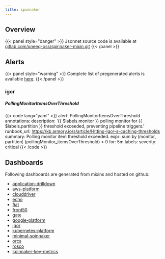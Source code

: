 ```yaml
---
title: spinnaker
---
```


## Overview



{{< panel style="danger" >}}
Jsonnet source code is available at [gitlab.com/uneeq-oss/spinnaker-mixin.git](https://gitlab.com/uneeq-oss/spinnaker-mixin.git)
{{< /panel >}}

## Alerts

{{< panel style="warning" >}}
Complete list of pregenerated alerts is available [here](https://github.com/monitoring-mixins/website/blob/master/assets/spinnaker/alerts.yaml).
{{< /panel >}}

### igor

##### PollingMonitorItemsOverThreshold

{{< code lang="yaml" >}}
alert: PollingMonitorItemsOverThreshold
annotations:
  description: '{{ $labels.monitor }} polling monitor for {{ $labels.partition }}
    threshold exceeded, preventing pipeline triggers.'
  runbook_url: https://kb.armory.io/s/article/Hitting-Igor-s-caching-thresholds
  summary: Polling monitor item threshold exceeded.
expr: sum by (monitor, partition) (pollingMonitor_itemsOverThreshold) > 0
for: 5m
labels:
  severity: critical
{{< /code >}}
 
## Dashboards
Following dashboards are generated from mixins and hosted on github:


- [application-drilldown](https://github.com/monitoring-mixins/website/blob/master/assets/spinnaker/dashboards/application-drilldown.json)
- [aws-platform](https://github.com/monitoring-mixins/website/blob/master/assets/spinnaker/dashboards/aws-platform.json)
- [clouddriver](https://github.com/monitoring-mixins/website/blob/master/assets/spinnaker/dashboards/clouddriver.json)
- [echo](https://github.com/monitoring-mixins/website/blob/master/assets/spinnaker/dashboards/echo.json)
- [fiat](https://github.com/monitoring-mixins/website/blob/master/assets/spinnaker/dashboards/fiat.json)
- [front50](https://github.com/monitoring-mixins/website/blob/master/assets/spinnaker/dashboards/front50.json)
- [gate](https://github.com/monitoring-mixins/website/blob/master/assets/spinnaker/dashboards/gate.json)
- [google-platform](https://github.com/monitoring-mixins/website/blob/master/assets/spinnaker/dashboards/google-platform.json)
- [igor](https://github.com/monitoring-mixins/website/blob/master/assets/spinnaker/dashboards/igor.json)
- [kubernetes-platform](https://github.com/monitoring-mixins/website/blob/master/assets/spinnaker/dashboards/kubernetes-platform.json)
- [minimal-spinnaker](https://github.com/monitoring-mixins/website/blob/master/assets/spinnaker/dashboards/minimal-spinnaker.json)
- [orca](https://github.com/monitoring-mixins/website/blob/master/assets/spinnaker/dashboards/orca.json)
- [rosco](https://github.com/monitoring-mixins/website/blob/master/assets/spinnaker/dashboards/rosco.json)
- [spinnaker-key-metrics](https://github.com/monitoring-mixins/website/blob/master/assets/spinnaker/dashboards/spinnaker-key-metrics.json)
